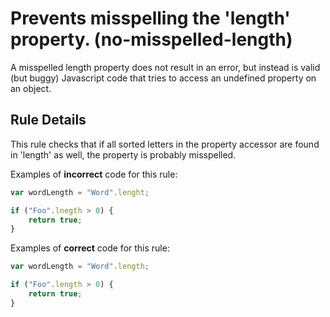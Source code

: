 # Prevents misspelling the 'length' property. (no-misspelled-length)

A misspelled length property does not result in an error, but instead is valid (but buggy) Javascript code that tries to access an undefined property on an object.

## Rule Details

This rule checks that if all sorted letters in the property accessor are found in 'length' as well, the property is probably misspelled.

Examples of **incorrect** code for this rule:

```js
var wordLength = "Word".lenght;

if ("Foo".lnegth > 0) {
    return true;
}
```

Examples of **correct** code for this rule:

```js
var wordLength = "Word".length;

if ("Foo".length > 0) {
    return true;
}
```
